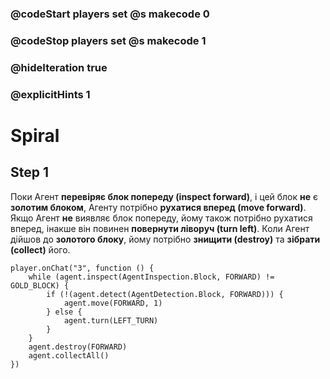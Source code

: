 ### @codeStart players set @s makecode 0
### @codeStop players set @s makecode 1

### @hideIteration true 
### @explicitHints 1


# Spiral

## Step 1
Поки Агент **перевіряє блок попереду (inspect forward)**, і цей блок **не** є **золотим блоком**, Агенту потрібно **рухатися вперед (move forward)**. Якщо Агент **не** виявляє блок попереду, йому також потрібно рухатися вперед, інакше він повинен **повернути ліворуч (turn left)**. Коли Агент дійшов до **золотого блоку**, йому потрібно **знищити (destroy)** та **зібрати (collect)** його.


```ghost
player.onChat("3", function () {
    while (agent.inspect(AgentInspection.Block, FORWARD) != GOLD_BLOCK) {
        if (!(agent.detect(AgentDetection.Block, FORWARD))) {
            agent.move(FORWARD, 1)
        } else {
            agent.turn(LEFT_TURN)
        }
    }
    agent.destroy(FORWARD)
    agent.collectAll()
})
```
